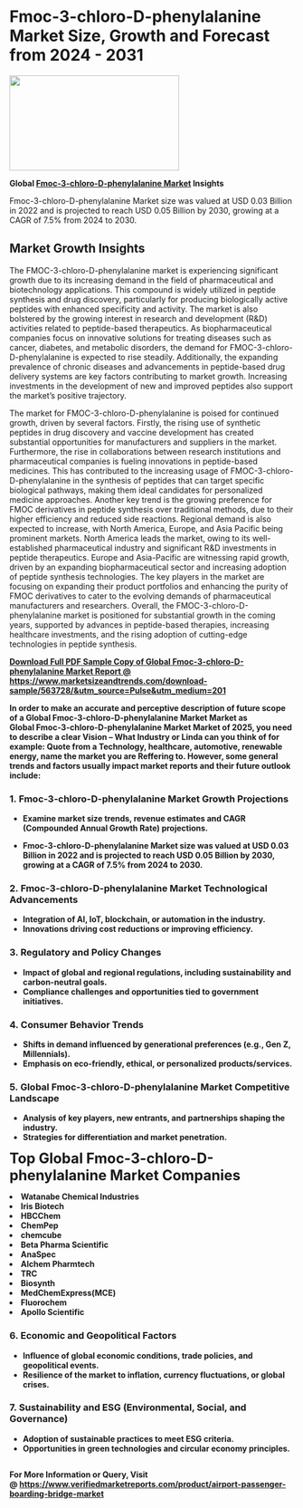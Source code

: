 <H1>Fmoc-3-chloro-D-phenylalanine Market Size, Growth and Forecast from 2024 - 2031</H1><img class="aligncenter size-medium wp-image-584254" src="https://thirdeyenews.in/wp-content/uploads/2024/09/Global-Market-Research-300x168.jpeg" alt="" width="300" height="168" /><p><strong>Global&nbsp;<a href="https://www.marketsizeandtrends.com/download-sample/563728/&amp;utm_source=Pulse&amp;utm_medium=201">Fmoc-3-chloro-D-phenylalanine Market</a> Insights</strong></p><p>Fmoc-3-chloro-D-phenylalanine Market size was valued at USD 0.03 Billion in 2022 and is projected to reach USD 0.05 Billion by 2030, growing at a CAGR of 7.5% from 2024 to 2030.</p><p><h2>Market Growth Insights</h2> <p>The FMOC-3-chloro-D-phenylalanine market is experiencing significant growth due to its increasing demand in the field of pharmaceutical and biotechnology applications. This compound is widely utilized in peptide synthesis and drug discovery, particularly for producing biologically active peptides with enhanced specificity and activity. The market is also bolstered by the growing interest in research and development (R&D) activities related to peptide-based therapeutics. As biopharmaceutical companies focus on innovative solutions for treating diseases such as cancer, diabetes, and metabolic disorders, the demand for FMOC-3-chloro-D-phenylalanine is expected to rise steadily. Additionally, the expanding prevalence of chronic diseases and advancements in peptide-based drug delivery systems are key factors contributing to market growth. Increasing investments in the development of new and improved peptides also support the market’s positive trajectory.</p> <p><strong><a href="#"></a></strong></p> <p>The market for FMOC-3-chloro-D-phenylalanine is poised for continued growth, driven by several factors. Firstly, the rising use of synthetic peptides in drug discovery and vaccine development has created substantial opportunities for manufacturers and suppliers in the market. Furthermore, the rise in collaborations between research institutions and pharmaceutical companies is fueling innovations in peptide-based medicines. This has contributed to the increasing usage of FMOC-3-chloro-D-phenylalanine in the synthesis of peptides that can target specific biological pathways, making them ideal candidates for personalized medicine approaches. Another key trend is the growing preference for FMOC derivatives in peptide synthesis over traditional methods, due to their higher efficiency and reduced side reactions. Regional demand is also expected to increase, with North America, Europe, and Asia Pacific being prominent markets. North America leads the market, owing to its well-established pharmaceutical industry and significant R&D investments in peptide therapeutics. Europe and Asia-Pacific are witnessing rapid growth, driven by an expanding biopharmaceutical sector and increasing adoption of peptide synthesis technologies. The key players in the market are focusing on expanding their product portfolios and enhancing the purity of FMOC derivatives to cater to the evolving demands of pharmaceutical manufacturers and researchers. Overall, the FMOC-3-chloro-D-phenylalanine market is positioned for substantial growth in the coming years, supported by advances in peptide-based therapies, increasing healthcare investments, and the rising adoption of cutting-edge technologies in peptide synthesis.</p> <p><strong><a href="#"></p><p><span class=""><strong>Download Full PDF Sample Copy of Global Fmoc-3-chloro-D-phenylalanine Market Report</strong> @ <a href="https://www.marketsizeandtrends.com/download-sample/563728/&amp;utm_source=Pulse&amp;utm_medium=201" target="_blank">https://www.marketsizeandtrends.com/download-sample/563728/&amp;utm_source=Pulse&amp;utm_medium=201</a></span></p><p>In order to make an accurate and perceptive description of future scope of a Global&nbsp;Fmoc-3-chloro-D-phenylalanine Market Market as Global&nbsp;Fmoc-3-chloro-D-phenylalanine Market Market of 2025, you need to describe a clear Vision &ndash; What Industry or Linda can you think of for example: Quote from a Technology, healthcare, automotive, renewable energy, name the market you are Reffering to. However, some general trends and factors usually impact market reports and their future outlook include:</p><h3>1.&nbsp;<strong>Fmoc-3-chloro-D-phenylalanine Market Growth Projections</strong></h3><ul><li>Examine market size trends, revenue estimates and CAGR (Compounded Annual Growth Rate) projections.</li><li><p>Fmoc-3-chloro-D-phenylalanine Market size was valued at USD 0.03 Billion in 2022 and is projected to reach USD 0.05 Billion by 2030, growing at a CAGR of 7.5% from 2024 to 2030.</p></li></ul><h3>2.&nbsp;<strong>Fmoc-3-chloro-D-phenylalanine Market Technological Advancements</strong></h3><ul><li>Integration of AI, IoT, blockchain, or automation in the industry.</li><li>Innovations driving cost reductions or improving efficiency.</li></ul><h3>3.&nbsp;<strong>Regulatory and Policy Changes</strong></h3><ul><li>Impact of global and regional regulations, including sustainability and carbon-neutral goals.</li><li>Compliance challenges and opportunities tied to government initiatives.</li></ul><h3>4.&nbsp;<strong>Consumer Behavior Trends</strong></h3><ul><li>Shifts in demand influenced by generational preferences (e.g., Gen Z, Millennials).</li><li>Emphasis on eco-friendly, ethical, or personalized products/services.</li></ul><h3>5.&nbsp;<strong>Global Fmoc-3-chloro-D-phenylalanine Market Competitive Landscape</strong></h3><ul><li>Analysis of key players, new entrants, and partnerships shaping the industry.</li><li>Strategies for differentiation and market penetration.</li></ul><p data-pm-slice="1 1 []"><span style="color: inherit; font-family: inherit; font-size: 25px;">Top Global Fmoc-3-chloro-D-phenylalanine Market Companies</span></p><div class="" data-test-id=""><p><li>Watanabe Chemical Industries</li><li> Iris Biotech</li><li> HBCChem</li><li> ChemPep</li><li> chemcube</li><li> Beta Pharma Scientific</li><li> AnaSpec</li><li> Alchem Pharmtech</li><li> TRC</li><li> Biosynth</li><li> MedChemExpress(MCE)</li><li> Fluorochem</li><li> Apollo Scientific</li></p></div><h3>6.&nbsp;<strong>Economic and Geopolitical Factors</strong></h3><ul><li>Influence of global economic conditions, trade policies, and geopolitical events.</li><li>Resilience of the market to inflation, currency fluctuations, or global crises.</li></ul><h3>7.&nbsp;<strong>Sustainability and ESG (Environmental, Social, and Governance)</strong></h3><ul><li>Adoption of sustainable practices to meet ESG criteria.</li><li>Opportunities in green technologies and circular economy principles.</li></ul><h2><strong style="font-size: 14px;">For More Information or Query, Visit @&nbsp;</strong><a style="background-color: #ffffff; font-size: 14px;" href="https://www.marketsizeandtrends.com/report/fmoc-3-chloro-d-phenylalanine-market/" target="_blank">https://www.verifiedmarketreports.com/product/airport-passenger-boarding-bridge-market</a></h2>
